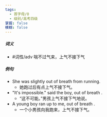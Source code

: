```yaml
---
tags:
  - 首字母/O
  - 级别/高考四级
掌握: false
模糊: false
---
```

##### 词义
- #词性/adv  喘不过气来，上气不接下气
##### 例句
- She was slightly out of breath from running.
	- 她跑过后有点上气不接下气。
- "It's impossible." said the boy, out of breath .
	- “这不可能。”男孩上气不接下气地说。
- A young boy ran up to me, out of breath .
	- 一个小男孩向我跑来，上气不接下气。
